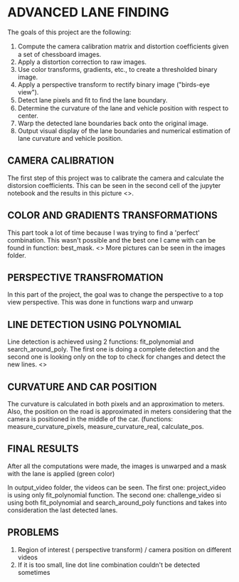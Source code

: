 # ADVANCED LANE FINDING

The goals of this project are the following: 
  1. Compute the camera calibration matrix and distortion coefﬁcients given a set of chessboard images. 
  2. Apply a distortion correction to raw images. 
  3. Use color transforms, gradients, etc., to create a thresholded binary image. 
  4. Apply a perspective transform to rectify binary image ("birds-eye view"). 
  5. Detect lane pixels and ﬁt to ﬁnd the lane boundary. 
  6. Determine the curvature of the lane and vehicle position with respect to center. 
  7. Warp the detected lane boundaries back onto the original image. 
  8. Output visual display of the lane boundaries and numerical estimation of lane curvature and vehicle position.


## CAMERA CALIBRATION

The first step of this project was to calibrate the camera and calculate the distorsion coefficients. This can be seen in the second cell of the jupyter notebook and the results in this picture <>.

## COLOR AND GRADIENTS TRANSFORMATIONS

This part took a lot of time because I was trying to find a 'perfect' combination. This wasn't possible and the best one I came with can be found in function: best_mask. <> More pictures can be seen in the images folder.

## PERSPECTIVE TRANSFROMATION

In this part of the project, the goal was to change the perspective to a top view perspective. This was done in functions warp and unwarp

## LINE DETECTION USING POLYNOMIAL

Line detection is achieved using 2 functions: fit_polynomial and search_around_poly. The first one is doing a complete detection and the second one is looking only on the top to check for changes and detect the new lines. <> 

## CURVATURE AND CAR POSITION

The curvature is calculated in both pixels and an approximation to meters. Also, the position on the road is approximated in meters considering that the camera is positioned in the middle of the car. (functions: measure_curvature_pixels, measure_curvature_real, calculate_pos.

## FINAL RESULTS

After all the computations were made, the images is unwarped and a mask with the lane is applied (green color)

In output_video folder, the videos can be seen. The first one: project_video is using only fit_polynomial function. The second one: challenge_video si using both fit_polynomial and search_around_poly functions and takes into consideration the last detected lanes.

## PROBLEMS

1. Region of interest ( perspective transform) / camera position on different videos
2. If it is too small, line dot line combination couldn't be detected sometimes
